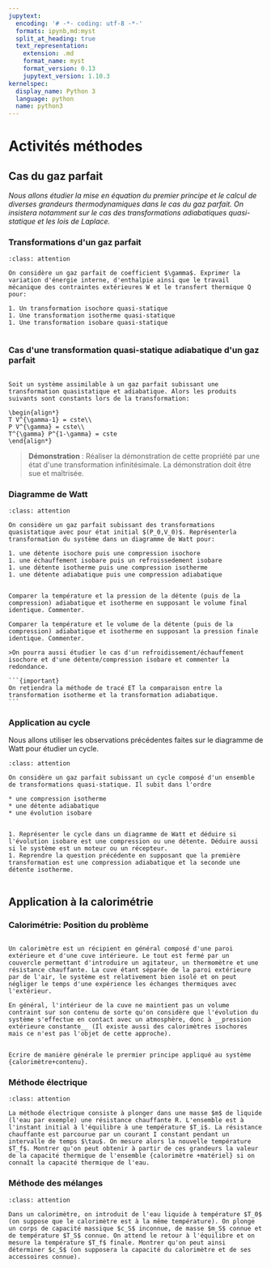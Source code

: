 ```yaml
---
jupytext:
  encoding: '# -*- coding: utf-8 -*-'
  formats: ipynb,md:myst
  split_at_heading: true
  text_representation:
    extension: .md
    format_name: myst
    format_version: 0.13
    jupytext_version: 1.10.3
kernelspec:
  display_name: Python 3
  language: python
  name: python3
---
```

# Activités méthodes

## Cas du gaz parfait

_Nous allons étudier la mise en équation du premier principe et le calcul de diverses grandeurs thermodynamiques dans le cas du gaz parfait. On insistera notamment sur le cas des transformations adiabatiques quasi-statique et les lois de Laplace._

### Transformations d'un gaz parfait

````{admonition} Exercice 
:class: attention

On considère un gaz parfait de coefficient $\gamma$. Exprimer la variation d'énergie interne, d'enthalpie ainsi que le travail mécanique des contraintes extérieures W et le transfert thermique Q pour:

1. Un transformation isochore quasi-statique
1. Une transformation isotherme quasi-statique
1. Une transformation isobare quasi-statique


````

### Cas d'une transformation quasi-statique adiabatique d'un gaz parfait

````{important} __Fondamental : Lois de Laplace__

Soit un système assimilable à un gaz parfait subissant une transformation quasistatique et adiabatique. Alors les produits suivants sont constants lors de la transformation:

\begin{align*}
T V^{\gamma-1} = cste\\
P V^{\gamma} = cste\\
T^{\gamma} P^{1-\gamma} = cste
\end{align*}
````


>__Démonstration__  : Réaliser la démonstration de cette propriété par une état d'une transformation infinitésimale. La démonstration doit être sue et maîtrisée.


### Diagramme de Watt

````{admonition} Exercice 
:class: attention

On considère un gaz parfait subissant des transformations quasistatique avec pour état initial $(P_0,V_0)$. Représenterla transformation du système dans un diagramme de Watt pour:

1. une détente isochore puis une compression isochore
1. une échauffement isobare puis un refroissedement isobare
1. une détente isotherme puis une compression isotherme
1. une détente adiabatique puis une compression adiabatique


Comparer la température et la pression de la détente (puis de la compression) adiabatique et isotherme en supposant le volume final identique. Commenter.

Comparer la température et le volume de la détente (puis de la compression) adiabatique et isotherme en supposant la pression finale identique. Commenter.
````
````
>On pourra aussi étudier le cas d'un refroidissement/échauffement isochore et d'une détente/compression isobare et commenter la redondance.

```{important}
On retiendra la méthode de tracé ET la comparaison entre la transformation isotherme et la transformation adiabatique.
```
````

### Application au cycle


Nous allons utiliser les observations précédentes faites sur le diagramme de Watt pour étudier un cycle.


````{admonition} Exercice 
:class: attention

On considère un gaz parfait subissant un cycle composé d'un ensemble de transformations quasi-statique. Il subit dans l'ordre

* une compression isotherme
* une détente adiabatique
* une évolution isobare


1. Représenter le cycle dans un diagramme de Watt et déduire si l'évolution isobare est une compression ou une détente. Déduire aussi si le système est un moteur ou un récepteur.
1. Reprendre la question précédente en supposant que la première transformation est une compression adiabatique et la seconde une détente isotherme.


````

## Application à la calorimétrie

### Calorimétrie: Position du problème

````{important} __Définition : Calorimètre__

Un calorimètre est un récipient en général composé d'une paroi extérieure et d'une cuve intérieure. Le tout est fermé par un couvercle permettant d'introduire un agitateur, un thermomètre et une résistance chauffante. La cuve étant séparée de la paroi extérieure par de l'air, le système est relativement bien isolé et on peut négliger le temps d'une expérience les échanges thermiques avec l'extérieur.

En général, l'intérieur de la cuve ne maintient pas un volume contraint sur son contenu de sorte qu'on considère que l'évolution du système s'effectue en contact avec un atmosphère, donc à __pression extérieure constante__ (Il existe aussi des calorimètres isochores mais ce n'est pas l'objet de cette approche).

````

````{important} __Fondamental : Equation générale__

Ecrire de manière générale le prermier principe appliqué au système {calorimètre+contenu}.
````

### Méthode électrique

````{admonition} Exercice 
:class: attention

La méthode électrique consiste à plonger dans une masse $m$ de liquide (l'eau par exemple) une résistance chauffante R. L'ensemble est à l'instant initial à l'équilibre à une température $T_i$. La résistance chauffante est parcourue par un courant I constant pendant un intervalle de temps $\tau$. On mesure alors la nouvelle température $T_f$. Montrer qu'on peut obtenir à partir de ces grandeurs la valeur de la capacité thermique de l'ensemble {calorimètre +matériel} si on connaît la capacité thermique de l'eau.

````

### Méthode des mélanges

````{admonition} Exercice 
:class: attention

Dans un calorimètre, on introduit de l'eau liquide à température $T_0$ (on suppose que le calorimètre est à la même température). On plonge un corps de capacité massique $c_S$ inconnue, de masse $m_S$ connue et de température $T_S$ connue. On attend le retour à l'équilibre et on mesure la température $T_f$ finale. Montrer qu'on peut ainsi déterminer $c_S$ (on supposera la capacité du calorimètre et de ses accessoires connue).

````

